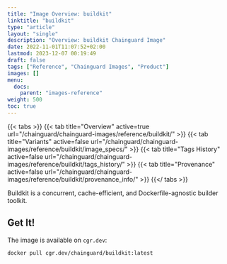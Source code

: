 ```yaml
---
title: "Image Overview: buildkit"
linktitle: "buildkit"
type: "article"
layout: "single"
description: "Overview: buildkit Chainguard Image"
date: 2022-11-01T11:07:52+02:00
lastmod: 2023-12-07 00:19:49
draft: false
tags: ["Reference", "Chainguard Images", "Product"]
images: []
menu: 
  docs: 
    parent: "images-reference"
weight: 500
toc: true
---
```


{{< tabs >}}
{{< tab title="Overview" active=true url="/chainguard/chainguard-images/reference/buildkit/" >}}
{{< tab title="Variants" active=false url="/chainguard/chainguard-images/reference/buildkit/image_specs/" >}}
{{< tab title="Tags History" active=false url="/chainguard/chainguard-images/reference/buildkit/tags_history/" >}}
{{< tab title="Provenance" active=false url="/chainguard/chainguard-images/reference/buildkit/provenance_info/" >}}
{{</ tabs >}}



<!--overview:start-->
Buildkit is a concurrent, cache-efficient, and Dockerfile-agnostic builder toolkit.
<!--overview:end-->

<!--getting:start-->
## Get It!
The image is available on `cgr.dev`:

```
docker pull cgr.dev/chainguard/buildkit:latest
```
<!--getting:end-->

<!--body:start--><!--body:end-->

